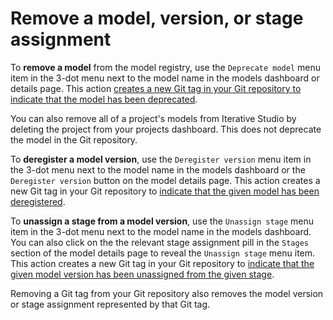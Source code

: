 # Remove a model, version, or stage assignment

To **remove a model** from the model registry, use the `Deprecate model` menu
item in the 3-dot menu next to the model name in the models dashboard or details
page. This action
[creates a new Git tag in your Git repository to indicate that the model has been deprecated](https://mlem.ai/doc/gto/command-reference/deprecate#deprecating-an-artifact).

You can also remove all of a project's models from Iterative Studio by deleting
the project from your projects dashboard. This does not deprecate the model in
the Git repository.

To **deregister a model version**, use the `Deregister version` menu item in the
3-dot menu next to the model name in the models dashboard or the
`Deregister version` button on the model details page. This action creates a new
Git tag in your Git repository to
[indicate that the given model has been deregistered](https://mlem.ai/doc/gto/command-reference/deprecate#deregister-a-version).

To **unassign a stage from a model version**, use the `Unassign stage` menu item
in the 3-dot menu next to the model name in the models dashboard. You can also
click on the the relevant stage assignment pill in the `Stages` section of the
model details page to reveal the `Unassign stage` menu item. This action creates
a new Git tag in your Git repository to
[indicate that the given model version has been unassigned from the given stage](https://mlem.ai/doc/gto/command-reference/deprecate#unassigning-a-stage).

Removing a Git tag from your Git repository also removes the model version or
stage assignment represented by that Git tag.
